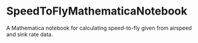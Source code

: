 # SpeedToFlyMathematicaNotebook
A Mathematica notebook for calculating speed-to-fly given from airspeed and sink rate data.
